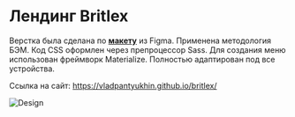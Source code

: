# Лендинг Britlex

Верстка была сделана по **[макету](https://github.com/vladpantyukhin/landing_britlex/blob/main/design/template.fig)** из Figma. Применена методология БЭМ. Код CSS оформлен через препроцессор Sass. Для создания меню использован фреймворк Materialize. Полностью адаптирован под все устройства.

Ссылка на сайт: https://vladpantyukhin.github.io/britlex/

![Design](https://github.com/vladpantyukhin/landing_britlex/blob/main/design/layout.png)
